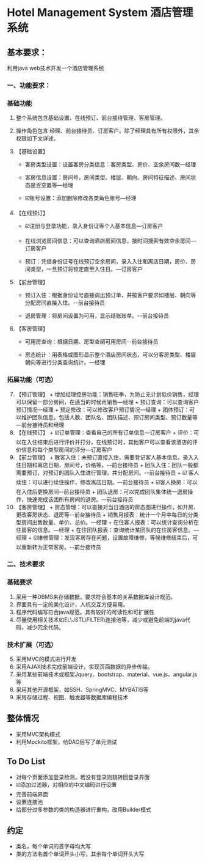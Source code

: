 # Hotel Management System 酒店管理系统

## 基本要求：

利用java web技术开发一个酒店管理系统
### 一、功能要求：
### 基础功能
 1. 整个系统包含基础设置、在线预订、前台接待管理、客房管理。
 2. 操作角色包含 经理、前台接待员、订房客户。除了经理具有所有权限外，其余权限如下文详述。
 3. 【基础设置】

	+ 客房类型设置：设置客房分类信息：客房类型、房价、空余房间数—经理

	+  客房信息设置：房间号，房间类型、楼层、朝向、房间特征描述、房间状态是否空置等—经理

	+  :ballot_box_with_check:账号设置：添加删除修改各类角色账号—经理
 4. 【在线预订】
	+  :ballot_box_with_check:注册与登录功能，录入身份证等个人基本信息—订房客户

	+  在线浏览房间信息：可以查询酒店房间信息，按时间搜索有效空余房间—订房客户

	+  预订：凭借身份证号在线预订空余房间，录入入住和离店日期，房价、房间类型，一旦预订将锁定直至入住日。—订房客户

 5. 【前台管理】

	+  预订入住：根据身份证号直接调出预订单，并按客户要求如楼层、朝向等分配房间直接入住。--前台接待员

	+  退房管理：将房间设置为可用，显示结账账单。--前台接待员

 6. 【客房管理】

	+ 可用房查询：根据日期、房型查阅可用房间--前台接待员

	+  房态统计：用表格或图形显示整个酒店房间状态，可以分客房类型、楼层朝向等进行分类查询统计。—经理

### 拓展功能（可选）
 7.  【预订管理】
	+  增加经理控房功能：销售旺季，为防止无计划低价销售，经理可以保留一部分房间，在适当的时候再销售—经理
	+  预订查询：可以查询客户预订情况—经理
	+  预定修改：可以修改客户预订情况—经理
	+  团体预订：可以维护团队信息，包括人数、团队名、团队描述、预订房间类型、预订数量等—前台接待员和经理
 8.  【在线预订】
	+  :ballot_box_with_check:订单管理：查看自己的所有订单信息—订房客户
	+  评价：可以在入住结束后进行评价并打分，在线预订时，其他客户可以查看该酒店的评价信息和每个类型房间的评分—订房客户
 9.  【前台管理】
	+  散客入住：未预订直接入住，需要登记客人基本信息。录入入住日期和离店日期，房间号，价格等。--前台接待员
	+  团队入住：团队一般都需要预订，对预订的团队入住进行管理，并分配房间。--前台接待员
	+  :ballot_box_with_check:	客人续住：可以进行续住操作，修改离店日期。--前台接待员
	+  :ballot_box_with_check:客人换房：可以在入住后更换房间--前台接待员
	+  团队退房：可以完成团队集体统一退房操作，快速完成该团所有房间的退房。--前台接待员
 10.  【客房管理】
	+  房态管理：可以直接对当日酒店的房态图进行操作，如开房、更改客房状态、退房等--前台接待员
	+  销售月报表：统计一个月中每日的分类型房间出售数量、单价、总价。—经理
	+  在住客人报表：可以统计查询分析在住房客的信息。—经理
	+  在住团队报表：查询统计某团队的在住房客信息。—经理
	+  :ballot_box_with_check:维修管理：发现客房存在问题，设置故障维修，等候维修结束后，可以重新转为正常客房。--前台接待员

### 二、技术要求
### 基础要求
 1. 采用一种DBMS来存储数据，要求符合基本的关系数据库设计规范。
 2. 界面具有一定的美化设计，人机交互方便易用。
 3. 程序代码编写符合java规范，具有较好的可读性和可扩展性
 4. 尽量使用相关技术如EL\JSTL\FILTER\连接池等，减少或避免前端的java代码，减少冗余代码。
### 技术扩展（可选）
 5. 采用MVC的模式进行开发
 6. 采用AJAX技术完成前端设计，实现页面数据的异步传输。
 7. 采用某些前端技术或框架Jquery、bootstrap、material、vue.js、angular.js等
 8. 采用其他开源框架，如SSH、SpringMVC、MYBATIS等
 9. 采用存储过程、视图、触发器等数据库编程技术



## 整体情况
 - 采用MVC架构模式
 - 利用Mockito框架，给DAO层写了单元测试


## To Do List

 - 对每个页面添加登录检测，若没有登录则跳转回登录界面
 - :ballot_box_with_check:添加过滤器，对相应的中文编码进行设置
 - 完善前端界面
 - 设置连接池
 - 给部分过多参数的类的构造器进行重构，改用Builder模式

## 约定
 - 类名，每个单词的首字母均大写
 - 类的方法名首个单词开头小写，其余每个单词开头大写

